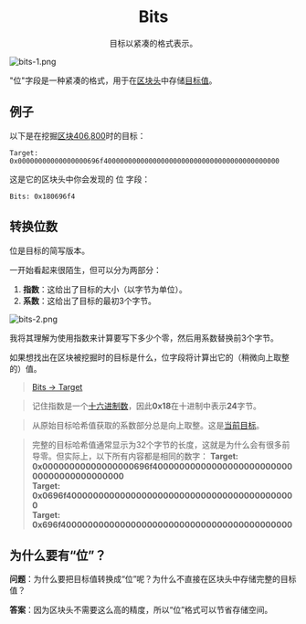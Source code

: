 # <center>Bits</center>
<center>目标以紧凑的格式表示。</center>

![bits-1.png](img/bits-1-svg.png)

"位"字段是一种紧凑的格式，用于在[区块头](../../block-header/block-header.md)中存储[目标值](../../../Mining/Target/Target.md)。

## 例子
以下是在挖掘[区块406,800](https://learnmeabitcoin.com/explorer/block/000000000000000001C31935B6B49FBFE1C44CBAA31A7875D59A22B09B99D380)时的目标：
```
Target: 0x00000000000000000696f4000000000000000000000000000000000000000000
```
这是它的区块头中你会发现的 位 字段：
```
Bits: 0x180696f4
```

## 转换位数
位是目标的简写版本。

一开始看起来很陌生，但可以分为两部分：

1. **指数**：这给出了目标的大小（以字节为单位）。
2. **系数**：这给出了目标的最初3个字节。

![bits-2.png](img/bits-2%20(1).png)

我将其理解为使用指数来计算要写下多少个零，然后用系数替换前3个字节。

如果想找出在区块被挖掘时的目标是什么，位字段将计算出它的（稍微向上取整的）值。

>[Bits -> Target](https://learnmeabitcoin.com/tools/bitstarget)

>记住指数是一个[十六进制数](../../../Other/Hexadecimal/hexadecimal.md)，因此**0x18**在十进制中表示**24**字节。

>从原始目标哈希值获取的系数部分总是向上取整。这是[当前目标](https://learnmeabitcoin.com/explorer/node/difficulty)。

>完整的目标哈希值通常显示为32个字节的长度，这就是为什么会有很多前导零。但实际上，以下所有内容都是相同的数字：
**Target:**  **0x00000000000000000696f4000000000000000000000000000000000000000000**  
**Target: 0x0696f4000000000000000000000000000000000000000000**  
**Target: 0x696f4000000000000000000000000000000000000000000**  

## 为什么要有“位”？
**问题**：为什么要把目标值转换成“位”呢？为什么不直接在区块头中存储完整的目标值？

**答案**：因为区块头不需要这么高的精度，所以“位”格式可以节省存储空间。